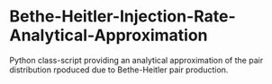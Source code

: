 # Bethe-Heitler-Injection-Rate-Analytical-Approximation
Python class-script providing an analytical approximation of the pair distribution rpoduced due to Bethe-Heitler pair production.

